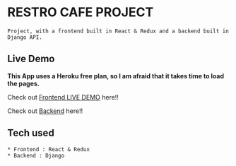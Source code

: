 # RESTRO CAFE PROJECT 

```
Project, with a frontend built in React & Redux and a backend built in Django API.
```

## Live Demo

**This App uses a Heroku free plan, so I am afraid that it takes time to load the pages.**

Check out [Frontend LIVE DEMO](https://restore-cafe-frontend-rahul.herokuapp.com/) here!!

Check out [Backend](https://restore-cafe-backend-rahul.herokuapp.com/admin/) here!!

## Tech used

```
* Frontend : React & Redux
* Backend : Django
```
